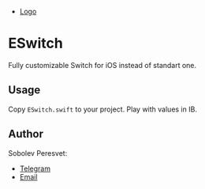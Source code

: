 * [Logo](https://github.com/Engylizium/ESwitch/blob/master/ESwitch.png)
# ESwitch
Fully customizable Switch for iOS instead of standart one.

## Usage

Copy `ESwitch.swift` to your project. Play with values in IB.

## Author

Sobolev Peresvet:

* [Telegram](http://t.me/engylizium)
* [Email](peresves@ya.ru)

